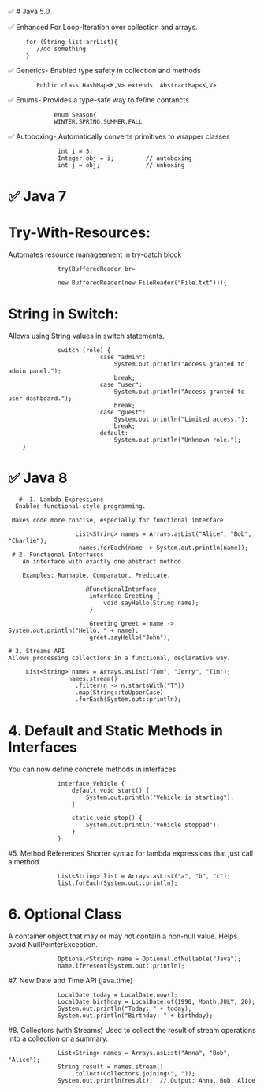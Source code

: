
✅ # Java 5.0

✅ Enhanced For Loop-Iteration over collection and arrays.

         for (String list:arrList){
            //do something
         }
      
✅  Generics- Enabled type safety in collection and methods 

            Public class HashMap<K,V> extends  AbstractMap<K,V>

            
 ✅  Enums- Provides a type-safe way to fefine contancts

                 enum Season{
                 WINTER,SPRING,SUMMER,FALL

 ✅  Autoboxing- Automatically converts primitives to wrapper classes

                  int i = 5;
                  Integer obj = i;         // autoboxing
                  int j = obj;             // unboxing

# ✅  Java 7
# Try-With-Resources: 
Automates resource manageement in try-catch block

                  try(BufferedReader br=
                  
                  new BufferedReader(new FileReader("File.txt"))){

   # String in Switch:
   Allows using String values in switch statements.
                  
                  switch (role) {
                              case "admin":
                                  System.out.println("Access granted to admin panel.");
                                  break;
                              case "user":
                                  System.out.println("Access granted to user dashboard.");
                                  break;
                              case "guest":
                                  System.out.println("Limited access.");
                                  break;
                              default:
                                  System.out.println("Unknown role.");
        }
# ✅ Java 8

       #  1. Lambda Expressions
      Enables functional-style programming.

     Makes code more concise, especially for functional interface

                       List<String> names = Arrays.asList("Alice", "Bob", "Charlie");
                        names.forEach(name -> System.out.println(name));
     # 2. Functional Interfaces
        An interface with exactly one abstract method.

        Examples: Runnable, Comparator, Predicate.
        
                          @FunctionalInterface
                           interface Greeting {
                               void sayHello(String name);
                           }
                           
                           Greeting greet = name -> System.out.println("Hello, " + name);
                           greet.sayHello("John");

    # 3. Streams API
    Allows processing collections in a functional, declarative way.
    
         List<String> names = Arrays.asList("Tom", "Jerry", "Tim");
                     names.stream()
                       .filter(n -> n.startsWith("T"))
                       .map(String::toUpperCase)
                       .forEach(System.out::println);

# 4. Default and Static Methods in Interfaces
You can now define concrete methods in interfaces.

                  interface Vehicle {
                      default void start() {
                          System.out.println("Vehicle is starting");
                      }
                  
                      static void stop() {
                          System.out.println("Vehicle stopped");
                      }
                  }
#5. Method References
Shorter syntax for lambda expressions that just call a method.
                  
                  List<String> list = Arrays.asList("a", "b", "c");
                  list.forEach(System.out::println);

# 6. Optional Class
A container object that may or may not contain a non-null value. Helps avoid NullPointerException.
                  
                  Optional<String> name = Optional.ofNullable("Java");
                  name.ifPresent(System.out::println);
                  
#7. New Date and Time API (java.time)

                  LocalDate today = LocalDate.now();
                  LocalDate birthday = LocalDate.of(1990, Month.JULY, 20);
                  System.out.println("Today: " + today);
                  System.out.println("Birthday: " + birthday);

#8. Collectors (with Streams)
Used to collect the result of stream operations into a collection or a summary.

                  
                  List<String> names = Arrays.asList("Anna", "Bob", "Alice");
                  String result = names.stream()
                      .collect(Collectors.joining(", "));
                  System.out.println(result);  // Output: Anna, Bob, Alice
